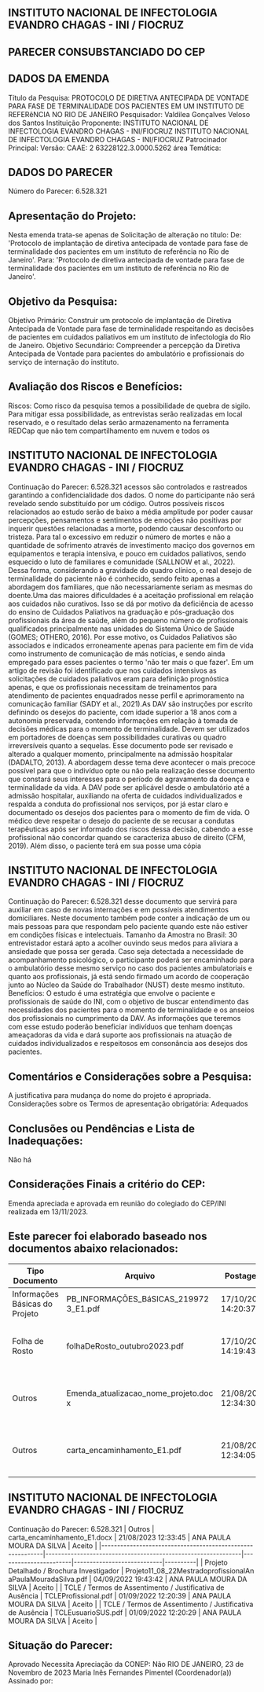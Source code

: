 
## INSTITUTO NACIONAL DE INFECTOLOGIA EVANDRO CHAGAS - INI / FIOCRUZ

## PARECER CONSUBSTANCIADO DO CEP

## DADOS DA EMENDA
Título da Pesquisa: PROTOCOLO DE DIRETIVA  ANTECIPADA  DE  VONTADE  PARA  FASE  DE TERMINALIDADE DOS PACIENTES EM UM INSTITUTO DE REFERêNCIA NO RIO DE JANEIRO
Pesquisador: Valdilea Gonçalves Veloso dos Santos
Instituição Proponente: INSTITUTO NACIONAL DE INFECTOLOGIA EVANDRO CHAGAS - INI/FIOCRUZ INSTITUTO NACIONAL DE INFECTOLOGIA EVANDRO CHAGAS - INI/FIOCRUZ Patrocinador Principal:
Versão:
CAAE:
2
63228122.3.0000.5262
área Temática:

## DADOS DO PARECER
Número do Parecer:
6.528.321

## Apresentação do Projeto:
Nesta emenda trata-se apenas de Solicitação de alteração no título:
De: 'Protocolo de implantação de diretiva antecipada de vontade para fase de terminalidade dos pacientes em um instituto de referência no Rio de Janeiro'.
Para: 'Protocolo de diretiva antecipada de vontade para fase de terminalidade dos pacientes em um instituto de referência no Rio de Janeiro'.

## Objetivo da Pesquisa:
Objetivo Primário: Construir um protocolo de implantação de Diretiva Antecipada de Vontade para fase de terminalidade respeitando as decisões de pacientes em cuidados paliativos em um instituto de infectologia do Rio de Janeiro. Objetivo Secundário: Compreender a percepção da Diretiva Antecipada de Vontade para pacientes do ambulatório e profissionais do serviço de internação do instituto.

## Avaliação dos Riscos e Benefícios:
Riscos: Como risco da pesquisa temos a possibilidade de quebra de sigilo. Para mitigar essa possibilidade, as entrevistas serão realizadas em local reservado, e o resultado delas serão armazenamento na ferramenta REDCap que não tem compartilhamento em nuvem e todos os

## INSTITUTO NACIONAL DE INFECTOLOGIA EVANDRO CHAGAS - INI / FIOCRUZ

Continuação do Parecer: 6.528.321
acessos são controlados e rastreados garantindo a confidencialidade dos dados. O nome do participante não será revelado sendo substituído por um código. Outros possíveis riscos relacionados ao estudo serão de baixo a média amplitude por poder causar percepções, pensamentos e sentimentos de emoções não positivas por inquerir questões relacionadas a morte, podendo causar desconforto ou tristeza. Para tal o excessivo em reduzir o número de mortes e não a quantidade de sofrimento através de investimento maciço dos governos em equipamentos e terapia intensiva, e pouco em cuidados paliativos, sendo esquecido o luto de familiares e comunidade (SALLNOW et al., 2022). Dessa forma, considerando a gravidade do quadro clínico, o real desejo de terminalidade do paciente não é conhecido, sendo feito apenas a abordagem dos familiares, que não necessariamente seriam as mesmas do doente.Uma das maiores dificuldades é a aceitação profissional em relação aos cuidados não curativos. Isso se dá por motivo da deficiência de acesso do ensino de Cuidados Paliativos na graduação e pós-graduação dos profissionais da área de saúde, além do pequeno número de profissionais qualificados principalmente nas unidades do Sistema Único de Saúde (GOMES; OTHERO, 2016). Por esse motivo, os Cuidados Paliativos são associados e indicados erroneamente apenas para paciente em fim de vida como instrumento de comunicação de más notícias, e sendo ainda empregado para esses pacientes o termo 'não ter mais o que fazer'. Em um artigo de revisão foi identificado que nos cuidados intensivos as solicitações de cuidados paliativos eram para definição prognóstica apenas, e que os profissionais necessitam de treinamentos para atendimento de pacientes enquadrados nesse perfil e aprimoramento na comunicação familiar (SADY et al., 2021).As DAV são instruções por escrito definindo os desejos do paciente, com idade superior a 18 anos com a autonomia preservada, contendo informações em relação à tomada de decisões médicas para o momento de terminalidade. Devem ser utilizados em portadores de doenças sem possibilidades curativas ou quadro irreversíveis quanto a sequelas. Esse documento pode ser revisado e alterado a qualquer momento, principalmente na admissão hospitalar (DADALTO, 2013). A abordagem desse tema deve acontecer o mais precoce possível para que o indivíduo opte ou não pela realização desse documento que constará seus interesses para o período de agravamento da doença e terminalidade da vida. A DAV pode ser aplicável desde o ambulatório até a admissão hospitalar, auxiliando na oferta de cuidados individualizados e respalda a conduta do profissional nos serviços, por já estar claro e documentado os desejos dos pacientes para o momento de fim de vida. O médico deve respeitar o desejo do paciente de se recusar a condutas terapêuticas após ser informado dos riscos dessa decisão, cabendo a esse profissional não concordar quando se caracteriza abuso de direito (CFM, 2019).  Além disso, o paciente terá em sua posse uma cópia

## INSTITUTO NACIONAL DE INFECTOLOGIA EVANDRO CHAGAS - INI / FIOCRUZ

Continuação do Parecer: 6.528.321
desse documento que servirá para auxiliar em caso de novas internações e em possíveis atendimentos domiciliares. Neste documento também pode conter a indicação de um ou mais pessoas para que respondam pelo paciente quando este não estiver em condições físicas e intelectuais. Tamanho da Amostra no Brasil: 30 entrevistador estará apto a acolher ouvindo seus medos para aliviara a ansiedade que possa ser gerada. Caso seja detectada a necessidade de acompanhamento psicológico, o participante poderá ser encaminhado para o ambulatório desse mesmo serviço no caso dos pacientes ambulatoriais e quanto aos profissionais, já está sendo firmado um acordo de cooperação junto ao Núcleo da Saúde do Trabalhador (NUST) deste mesmo instituto. Benefícios: O estudo é uma estratégia que envolve o paciente e profissionais de saúde do INI, com o objetivo de buscar entendimento das necessidades dos pacientes para o momento de terminalidade e os anseios dos profissionais no cumprimento da DAV. As informações que teremos com esse estudo poderão beneficiar indivíduos que tenham doenças ameaçadoras da vida e dará suporte aos profissionais na atuação de cuidados individualizados e respeitosos em consonância aos desejos dos pacientes.

## Comentários e Considerações sobre a Pesquisa:
A justificativa para mudança do nome do projeto é apropriada.
Considerações sobre os Termos de apresentação obrigatória:
Adequados

## Conclusões ou Pendências e Lista de Inadequações:
Não há

## Considerações Finais a critério do CEP:
Emenda apreciada e aprovada em reunião do colegiado do CEP/INI realizada em 13/11/2023.

## Este parecer foi elaborado baseado nos documentos abaixo relacionados:
| Tipo Documento                 | Arquivo                                | Postagem            | Autor                    | Situação   |
|--------------------------------|----------------------------------------|---------------------|--------------------------|------------|
| Informações Básicas do Projeto | PB_INFORMAÇÕES_BáSICAS_219972 3_E1.pdf | 17/10/2023 14:20:37 |                          | Aceito     |
| Folha de Rosto                 | folhaDeRosto_outubro2023.pdf           | 17/10/2023 14:19:43 | ANA PAULA MOURA DA SILVA | Aceito     |
| Outros                         | Emenda_atualizacao_nome_projeto.doc x  | 21/08/2023 12:34:30 | ANA PAULA MOURA DA SILVA | Aceito     |
| Outros                         | carta_encaminhamento_E1.pdf            | 21/08/2023 12:34:05 | ANA PAULA MOURA DA SILVA | Aceito     |

## INSTITUTO NACIONAL DE INFECTOLOGIA EVANDRO CHAGAS - INI / FIOCRUZ

Continuação do Parecer: 6.528.321
| Outros                                                    | carta_encaminhamento_E1.docx                                 | 21/08/2023 12:33:45   | ANA PAULA MOURA DA SILVA   | Aceito   |
|-----------------------------------------------------------|--------------------------------------------------------------|-----------------------|----------------------------|----------|
| Projeto Detalhado / Brochura Investigador                 | Projeto11_08_22MestradoprofissionalAn aPaulaMouradaSilva.pdf | 04/09/2022 19:43:42   | ANA PAULA MOURA DA SILVA   | Aceito   |
| TCLE / Termos de Assentimento / Justificativa de Ausência | TCLEProfissional.pdf                                         | 01/09/2022 12:20:39   | ANA PAULA MOURA DA SILVA   | Aceito   |
| TCLE / Termos de Assentimento / Justificativa de Ausência | TCLEusuarioSUS.pdf                                           | 01/09/2022 12:20:29   | ANA PAULA MOURA DA SILVA   | Aceito   |

## Situação do Parecer:
Aprovado
Necessita Apreciação da CONEP:
Não
RIO DE JANEIRO, 23 de Novembro de 2023
Maria Inês Fernandes Pimentel
(Coordenador(a)) Assinado por:
